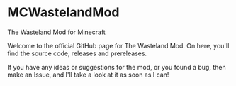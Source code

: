 MCWastelandMod
==============

The Wasteland Mod for Minecraft

Welcome to the official GitHub page for The Wasteland Mod.
On here, you'll find the source code, releases and prereleases.

If you have any ideas or suggestions for the mod, or you found a bug, then make an Issue, and I'll take a look at it as soon as I can!
